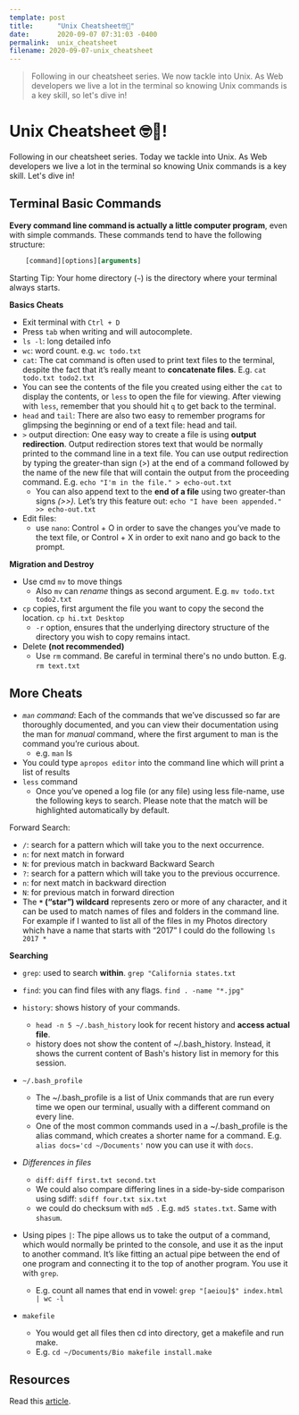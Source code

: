 ```yaml
---
template: post
title:      "Unix Cheatsheet🤓📗"
date:       2020-09-07 07:31:03 -0400
permalink:  unix_cheatsheet
filename: 2020-09-07-unix_cheatsheet
---
```


> Following in our cheatsheet series. We now tackle into Unix. As Web developers we live a lot in the terminal so knowing Unix commands is a key skill, so let's dive in!

# Unix Cheatsheet 🤓📗!

Following in our cheatsheet series. Today we tackle into Unix. As Web developers we live a lot in the terminal so knowing Unix commands is a key skill. Let's dive in!

## Terminal Basic Commands

**Every command line command is actually a little computer program**, even with simple commands. These commands tend to have the following structure:

```js
    [command][options][arguments]
```

Starting Tip: Your home directory (`~`) is the directory where your terminal always starts.


**Basics Cheats**
- Exit terminal with `Ctrl + D`
- Press `tab` when writing and will autocomplete.
- `ls -l`: long detailed info
- `wc`: word count. e.g. `wc todo.txt`
- `cat`: The cat command is often used to print text files to the terminal, despite the fact that it’s really meant to **concatenate files**. E.g. `cat todo.txt todo2.txt`
- You can see the contents of the file you created using either the `cat` to display the contents, or `less` to open the file for viewing. After viewing with `less`, remember that you should hit `q` to get back to the terminal.
- `head` and `tail`: There are also two easy to remember programs for glimpsing the beginning or end of a text file: head and tail.
- `>` output direction: One easy way to create a file is using **output redirection**. Output redirection stores text that would be normally printed to the command line in a text file. You can use output redirection by typing the greater-than sign (>) at the end of a command followed by the name of the new file that will contain the output from the proceeding command. E.g. `echo "I'm in the file." > echo-out.txt`
  - You can also append text to the **end of a file** using two greater-than signs *(>>).* Let’s try this feature out: `echo "I have been appended." >> echo-out.txt`
- Edit files:
  - use `nano`: Control + O in order to save the changes you’ve made to the text file, or Control + X in order to exit nano and go back to the prompt.

**Migration and Destroy**

- Use cmd `mv` to move things
  - Also `mv` can *rename* things as second argument. E.g.  `mv todo.txt todo2.txt`
- `cp` copies, first argument the file you want to copy the second the location. `cp hi.txt Desktop`
  - `-r` option, ensures that the underlying directory structure of the directory you wish to copy remains intact.
- Delete **(not recommended)**
  - Use `rm` command. Be careful in terminal there's no undo button. E.g. `rm text.txt`

## More Cheats

- *`man` command*: Each of the commands that we’ve discussed so far are thoroughly documented, and you can view their documentation using the man for *manual* command, where the first argument to man is the command you’re curious about.
  - e.g. `man` ls
- You could type `apropos editor` into the command line which will print a list of results
- `less` command
  - Once you’ve opened a log file (or any file) using less file-name, use the following keys to search. Please note that the match will be highlighted automatically by default.

Forward Search:

- `/`: search for a pattern which will take you to the next occurrence.
- `n`: for next match in forward
- `N`: for previous match in backward
Backward Search
- `?`: search for a pattern which will take you to the previous occurrence.
- `n`: for next match in backward direction
- `N`: for previous match in forward direction
- The **`*` (“star”) wildcard** represents zero or more of any character, and it can be used to match names of files and folders in the command line. For example if I wanted to list all of the files in my Photos directory which have a name that starts with “2017” I could do the following `ls 2017 *`


**Searching**
- `grep`: used to search **within**. `grep "California states.txt`
- `find`: you can find files with any flags. `find . -name "*.jpg"`


- `history`: shows history of your commands.
  - `head -n 5 ~/.bash_history` look for recent history and **access actual file**.
  - history does not show the content of ~/.bash_history. Instead, it shows the current content of Bash's history list in memory for this session.
- `~/.bash_profile`
  - The ~/.bash_profile is a list of Unix commands that are run every time we open our terminal, usually with a different command on every line. 
  - One of the most common commands used in a ~/.bash_profile is the alias command, which creates a shorter name for a command. E.g. `alias docs='cd ~/Documents'` now you can use it with `docs`.
- *Differences in files*
  - `diff`: `diff first.txt second.txt`
  - We could also compare differing lines in a side-by-side comparison using sdiff: `sdiff four.txt six.txt`
  - we could do checksum with `md5 `.  E.g. `md5 states.txt`. Same with `shasum`.
- Using pipes `|`: The pipe allows us to take the output of a command, which would normally be printed to the console, and use it as the input to another command. It’s like fitting an actual pipe between the end of one program and connecting it to the top of another program. You use it with `grep`.
  - E.g. count all names that end in vowel: `grep "[aeiou]$" index.html | wc -l`
- `makefile`
  - You would get all files then cd into directory, get a makefile and run make.
  - E.g. `cd ~/Documents/Bio makefile install.make`

## Resources

Read this [article](https://www.digitalocean.com/community/tutorials/basic-linux-navigation-and-file-management).
